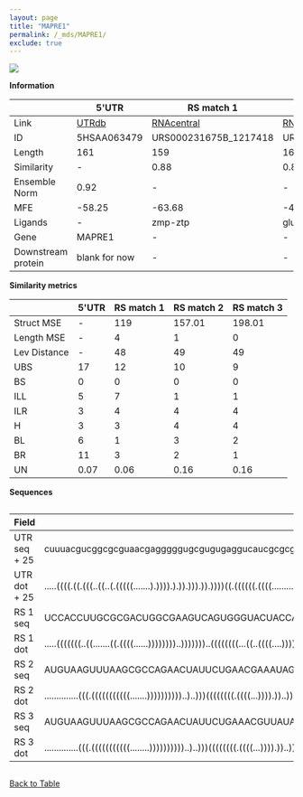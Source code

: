 ```yaml
---
layout: page
title: "MAPRE1"
permalink: /_mds/MAPRE1/
exclude: true
---
```




![](../../alns_9.28.22/aln_5HSAA063479_0.989.png?raw=true)


**Information**

| | 5'UTR       | RS match 1   | RS match 2  | RS match 3 |
| ---- | ----------- | ----------- | ----------- | ----------- |
| Link | <a href="http://utrdb.ba.itb.cnr.it/getutr/5HSAA063479/1" target="_blank" rel="noopener noreferrer">UTRdb</a>   | <a href="https://rnacentral.org/rna/URS000231675B/1217418" target="_blank" rel="noopener noreferrer">RNAcentral</a>     |<a href="https://rnacentral.org/rna/URS0000BF7B9B/1131731" target="_blank" rel="noopener noreferrer">RNAcentral</a>  | <a href="https://rnacentral.org/rna/URS000078226B/1348973" target="_blank" rel="noopener noreferrer">RNAcentral</a>   |
| ID | 5HSAA063479     | URS000231675B_1217418     | URS0000BF7B9B_1131731     | URS000078226B_1348973     |
| Length | 161     |  159    | 160   |  161    |
| Similarity | - | 0.88 | 0.87 | 0.85 |
| Ensemble Norm | 0.92 | - | - | - |
| MFE | -58.25 | -63.68 | -44.26 | -48.46 |
| Ligands | - | zmp-ztp | glucosamine | glucosamine |
| Gene | MAPRE1 | - | - | - |
| Downstream protein | blank for now    |    -    | -  | - |


**Similarity metrics**

| | 5'UTR       | RS match 1   | RS match 2  | RS match 3 |
| ---- | ----------- | ----------- | ----------- | ----------- |
| Struct MSE | - | 119 | 157.01 | 198.01 |
| Length MSE | - | 4 | 1 | 0 |
| Lev Distance | - | 48 | 49 | 49 |
| UBS| 17 | 12 | 10 | 9 |
| BS | 0 | 0 | 0 | 0 |
| ILL | 5 | 7 | 1 | 1 |
| ILR | 3 | 4 | 4 | 4 |
| H | 3 | 3 | 4 | 4 |
| BL | 6 | 1 | 3 | 2 |
| BR | 11 | 3 | 2 | 1 |
| UN | 0.07 | 0.06 | 0.16 | 0.16 |

**Sequences**


<div style="overflow-x:auto;">

<table>
<colgroup>
<col width="30%" />
<col width="70%" />
</colgroup>
<thead>
<tr class="header">
<th>Field</th>
<th>Description</th>
</tr>
</thead>
<tbody>
<tr>
<td markdown="span">UTR seq + 25 </td>
<td markdown="span"> cuuuacgucggcgcguaacgagggggugcgugugaggucaucgcgcgggcgggcgggcggggucuggcgguuugaacgagacgaagacggaaccggagccgguugcgggcaguggacgcgguucugccgagagccgATGGCAGTGAACGTATACTCAACGT </td>
</tr>
<tr>
<td markdown="span">UTR dot + 25  </td>
<td markdown="span"> .....((((.((.(((..((..(.(((((.......).)))).).)).))).)).))))((.((((((.((((...........)))).)..))))).))(..((((..((.((..(((((((((....))))))).)).)).))..))))..).......
</td>
</tr>


<tr>
<td markdown="span">RS 1 seq </td>
<td markdown="span"> UCCACCUUGCGCGACUGGCGAAGUCAGUGGGUACUACCACGAGGAAGCGCAAGAUCUCUGGCGCCACGCCACCGGAAGCGGUCCGAUGCCAGGGCGCGAUGCCCGGCCCCGGCCCCUUGCGAUAGCCGCCGCGCCUGCCGCUCGCCUGGGCCAGCGAAU
</td>
</tr>


<tr>
<td markdown="span">RS 1 dot </td>
<td markdown="span"> .....(((((((..((.......((.((((......))))))))..)))))))..((((((((...((..((((....)))).)).))))))))(((...(((((((..((((....((((........))))...))))...))).))))..)))...
</td>
</tr>


<tr>
<td markdown="span">RS 2 seq </td>
<td markdown="span"> AUGUAAGUUUAAGCGCCAGAACUAUUCUGAACGAAAUAGAGUAGUUGACGAGGUGGAGGUUCAUCGAAUAUCGGCGGAUGCCUCCCGGUUGAAUCACAGCCGUAAGCUUAUCCGAAAACAAAGAGGCAACUUUUUGCACAAACGGUUAAGUAUGAUUUCA
</td>
</tr>


<tr>
<td markdown="span">RS 2 dot </td>
<td markdown="span"> ..............(((.(((((((((((.......))))))))))..)..)))((((((((.((((...)))).))..))))))((((((.....))))))...(((((.(((....(((((((....)))))))......))).))))).........
</td>
</tr>


<tr>
<td markdown="span">RS 3 seq </td>
<td markdown="span"> AUGUAAGUUUAAGCGCCAGAACUAUUCUGAAACGUUAUAGAGUAGUUGACGAGGUGGAGGUUCAUCGAAUAUCGGCGGAUGCCUCCCGGUUGAAUCACAGCCGUAAGCUUAUCCGAAAACAAAGAGGCAACUUUUUGCACAAACGGGUAAGUAUGAUUCCA
</td>
</tr>


<tr>
<td markdown="span">RS 3 dot </td>
<td markdown="span"> ..............(((.(((((((((((........))))))))))..)..)))((((((((.((((...)))).))..))))))((((((.....))))))...(((((((((....(((((((....)))))))......))))))))).........
</td>
</tr>

</tbody>
</table>


</div>


[Back to Table](../../display)

